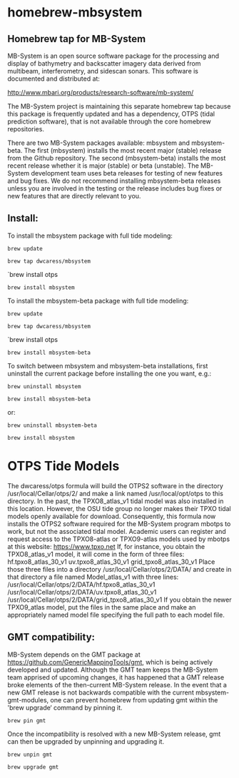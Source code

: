 # homebrew-mbsystem
## Homebrew tap for MB-System

MB-System is an open source software package for the processing and display of bathymetry and backscatter imagery data derived from multibeam, interferometry, and sidescan sonars. This software is documented and distributed at:

http://www.mbari.org/products/research-software/mb-system/

The MB-System project is maintaining this separate homebrew tap because this package is frequently updated and has a dependency, OTPS (tidal prediction software), that is not available through the core homebrew repositories. 

There are two MB-System packages available: mbsystem and mbsystem-beta. The first (mbsystem) installs the most recent major (stable) release from the Github repository. The second (mbsystem-beta) installs the most recent release whether it is major (stable) or beta (unstable). The MB-System development team uses beta releases for testing of new features and bug fixes. We do not recommend installing mbsystem-beta releases unless you are involved in the testing or the release includes bug fixes or new features that are directly relevant to you.

## Install:

To install the mbsystem package with full tide modeling:

`brew update`

`brew tap dwcaress/mbsystem`

`brew install otps

`brew install mbsystem`

To install the mbsystem-beta package with full tide modeling:

`brew update`

`brew tap dwcaress/mbsystem`

`brew install otps

`brew install mbsystem-beta`

To switch between mbsystem and mbsystem-beta installations, first uninstall the current package before installing the one you want, e.g.:

`brew uninstall mbsystem`

`brew install mbsystem-beta`

or:

`brew uninstall mbsystem-beta`

`brew install mbsystem`

# OTPS Tide Models
The dwcaress/otps formula will build the OTPS2 software in the directory /usr/local/Cellar/otps/2/
and make a link named /usr/local/opt/otps to this directory. In the past, the TPXO8_atlas_v1
tidal model was also installed in this location. However, the OSU tide group no longer makes 
their TPXO tidal models openly available for download. Consequently, this formula now installs 
the OTPS2 software required for the MB-System program mbotps to work, but not the associated 
tidal model. 
Academic users can register and request access to the TPXO8-atlas or TPXO9-atlas models
used by mbotps at this website:
  https://www.tpxo.net
If, for instance, you obtain the TPXO8_atlas_v1 model, it will come in the form of three files:
  hf.tpxo8_atlas_30_v1
  uv.tpxo8_atlas_30_v1
  grid_tpxo8_atlas_30_v1
Place those three files into a directory /usr/local/Cellar/otps/2/DATA/ and create in that
directory a file named Model_atlas_v1 with three lines:
  /usr/local/Cellar/otps/2/DATA/hf.tpxo8_atlas_30_v1
  /usr/local/Cellar/otps/2/DATA/uv.tpxo8_atlas_30_v1
  /usr/local/Cellar/otps/2/DATA/grid_tpxo8_atlas_30_v1
If you obtain the newer TPXO9_atlas model, put the files in the same place and make an
appropriately named model file specifying the full path to each model file.

## GMT compatibility:

MB-System depends on the GMT package at https://github.com/GenericMappingTools/gmt, which is being actively developed and updated. Although the GMT team keeps the MB-System team apprised of upcoming changes, it has happened that a GMT release broke elements of the then-current MB-System release. In the event that a new GMT release is not backwards compatible with the current mbsystem-gmt-modules, one can prevent homebrew from updating gmt within the 'brew upgrade‘ command by pinning it.

`brew pin gmt`

Once the incompatibility is resolved with a new MB-System release, gmt can then be upgraded by unpinning and upgrading it.

`brew unpin gmt`

`brew upgrade gmt`
